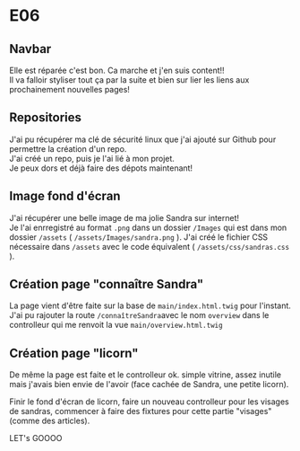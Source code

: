 # E06

## Navbar

Elle est réparée c'est bon. Ca marche et j'en suis content!!  
Il va falloir styliser tout ça par la suite et bien sur lier les liens aux prochainement nouvelles pages!  

## Repositories

J'ai pu récupérer ma clé de sécurité linux que j'ai ajouté sur Github pour permettre la création d'un repo.  
J'ai créé un repo, puis je l'ai lié à mon projet.  
Je peux dors et déjà faire des dépots maintenant!  

## Image fond d'écran

J'ai récupérer une belle image de ma jolie Sandra sur internet!  
Je l'ai enrregistré au format ``` .png ``` dans un dossier ``` /Images ``` qui est dans mon dossier ``` /assets ``` ( ``` /assets/Images/sandra.png ``` ). J'ai créé le fichier CSS nécessaire dans ``` /assets ``` avec le code équivalent ( ``` /assets/css/sandras.css ``` ).

## Création page "connaître Sandra"

La page vient d'être faite sur la base de ``` main/index.html.twig ``` pour l'instant. J'ai pu rajouter la route ``` /connaîtreSandra ```avec le nom ``` overview ``` dans le controlleur qui me renvoit la vue ``` main/overview.html.twig ```

## Création page "licorn"

De même la page est faite et le controlleur ok. simple vitrine, assez inutile mais j'avais bien envie de l'avoir (face cachée de Sandra, une petite licorn).  


Finir le fond d'écran de licorn, faire un nouveau controlleur pour les visages de sandras, commencer à faire des fixtures pour cette partie "visages" (comme des articles).

LET's GOOOO